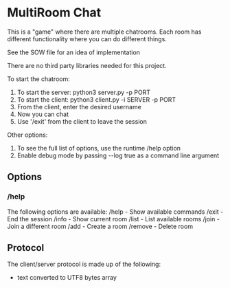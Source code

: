 # MultiRoom Chat
This is a "game" where there are multiple chatrooms.  Each room has different functionality where you can do different things.  

See the SOW file for an idea of implementation

There are no third party libraries needed for this project.

To start the chatroom:
1. To start the server: python3 server.py -p PORT
2. To start the client: python3 client.py -i SERVER -p PORT
3. From the client, enter the desired username
4. Now you can chat
5. Use '/exit' from the client to leave the session

Other options:
1. To see the full list of options, use the runtime /help option
2. Enable debug mode by passing --log true as a command line argument

## Options
### /help
The following options are available:
/help - Show available commands
/exit - End the session
/info - Show current room
/list - List available rooms
/join <room> - Join a different room
/add <room> - Create a room
/remove <room> - Delete room


## Protocol
The client/server protocol is made up of the following:
* text converted to UTF8 bytes array